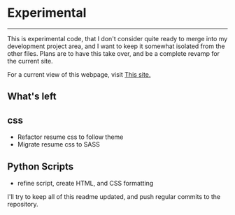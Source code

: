 Experimental
===
___

This is experimental code, that I don't consider quite ready to merge
into my development project area, and I want to keep it somewhat isolated
from the other files. Plans are to have this take over, and be a complete
revamp for the current site.

For a current view of this webpage, visit [This site.]('https://joedahle.github.io/Personal-Site-Experimental')

What's left
---

css
---
* Refactor resume css to follow theme
* Migrate resume css to SASS

Python Scripts
---
* refine script, create HTML, and CSS formatting

I'll try to keep all of this readme updated, and push regular commits to the repository.
